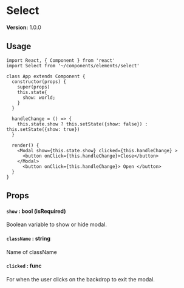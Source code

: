# Select

**Version:** 1.0.0

## Usage

```react
import React, { Component } from 'react'
import Select from '~/components/elements/select'

class App extends Component {
  constructor(props) {
    super(props)
    this.state{
      show: world;
    }
  }

  handleChange = () => {
    this.state.show ? this.setState({show: false}) : this.setState({show: true}) 
  }

  render() {
    <Modal show={this.state.show} clicked={this.handleChange} >
      <button onClick={this.handleChange}>Close</button>
    </Modal>
      <button onClick={this.handleChange}> Open </button>
  }
}
```

## Props

#### `show` : bool (isRequired)

Boolean variable to show or hide modal.

#### `className` : string

Name of className

#### `clicked` : func

For when the user clicks on the backdrop to exit the modal. 